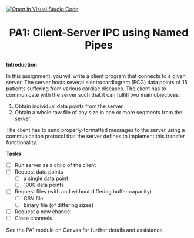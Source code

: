 [![Open in Visual Studio Code](https://classroom.github.com/assets/open-in-vscode-f059dc9a6f8d3a56e377f745f24479a46679e63a5d9fe6f495e02850cd0d8118.svg)](https://classroom.github.com/online_ide?assignment_repo_id=6879757&assignment_repo_type=AssignmentRepo)
# <p align="center">PA1: Client-Server IPC using Named Pipes<p>

**Introduction**

In this assignment, you will write a client program that connects to a given server. 
The server hosts several electrocardiogram (ECG) data points of 15 patients suffering from various cardiac diseases. The client has to communicate with the server such that it can fulfill two main objectives:

1. Obtain individual data points from the server.
2. Obtain a whole raw file of any size in one or more segments from the server.

The client has to send properly-formatted messages to the server using a communication protocol that the server defines to implement this transfer functionality. 

**Tasks**

- [ ] Run server as a child of the client
- [ ] Request data points
  - [ ] a single data point
  - [ ] 1000 data points
- [ ] Request files (with and without differing buffer capacity)
  - [ ] CSV file
  - [ ] binary file (of differing sizes)
- [ ] Request a new channel
- [ ] Close channels

See the PA1 module on Canvas for further details and assistance.
